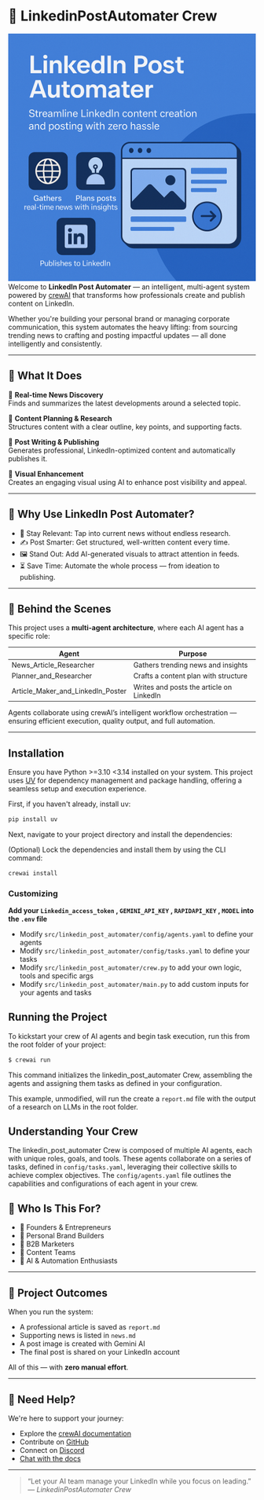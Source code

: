 # 💼 LinkedinPostAutomater Crew

![LinkedIn_Post_Automater.png](LinkedIn_Post_Automater.png)
Welcome to **LinkedIn Post Automater** — an intelligent, multi-agent system powered by [crewAI](https://crewai.com) that transforms how professionals create and publish content on LinkedIn.

Whether you're building your personal brand or managing corporate communication, this system automates the heavy lifting: from sourcing trending news to crafting and posting impactful updates — all done intelligently and consistently.

---

## 🚀 What It Does

🔹 **Real-time News Discovery**  
Finds and summarizes the latest developments around a selected topic.

🔹 **Content Planning & Research**  
Structures content with a clear outline, key points, and supporting facts.

🔹 **Post Writing & Publishing**  
Generates professional, LinkedIn-optimized content and automatically publishes it.

🔹 **Visual Enhancement**  
Creates an engaging visual using AI to enhance post visibility and appeal.

---

## 🌟 Why Use LinkedIn Post Automater?

- 🧠 Stay Relevant: Tap into current news without endless research.
- ✍️ Post Smarter: Get structured, well-written content every time.
- 🖼️ Stand Out: Add AI-generated visuals to attract attention in feeds.
- ⏳ Save Time: Automate the whole process — from ideation to publishing.

---

## 🤖 Behind the Scenes

This project uses a **multi-agent architecture**, where each AI agent has a specific role:

| Agent                          | Purpose                                 |
|-------------------------------|-----------------------------------------|
| News_Article_Researcher       | Gathers trending news and insights      |
| Planner_and_Researcher        | Crafts a content plan with structure     |
| Article_Maker_and_LinkedIn_Poster | Writes and posts the article on LinkedIn |

Agents collaborate using crewAI’s intelligent workflow orchestration — ensuring efficient execution, quality output, and full automation.

---
## Installation

Ensure you have Python >=3.10 <3.14 installed on your system. This project uses [UV](https://docs.astral.sh/uv/) for dependency management and package handling, offering a seamless setup and execution experience.

First, if you haven't already, install uv:

```bash
pip install uv
```

Next, navigate to your project directory and install the dependencies:

(Optional) Lock the dependencies and install them by using the CLI command:
```bash
crewai install
```
### Customizing

**Add your `Linkedin_access_token` , `GEMINI_API_KEY` , `RAPIDAPI_KEY` , `MODEL` into the `.env` file**

- Modify `src/linkedin_post_automater/config/agents.yaml` to define your agents
- Modify `src/linkedin_post_automater/config/tasks.yaml` to define your tasks
- Modify `src/linkedin_post_automater/crew.py` to add your own logic, tools and specific args
- Modify `src/linkedin_post_automater/main.py` to add custom inputs for your agents and tasks

## Running the Project

To kickstart your crew of AI agents and begin task execution, run this from the root folder of your project:

```bash
$ crewai run
```

This command initializes the linkedin_post_automater Crew, assembling the agents and assigning them tasks as defined in your configuration.

This example, unmodified, will run the create a `report.md` file with the output of a research on LLMs in the root folder.

## Understanding Your Crew

The linkedin_post_automater Crew is composed of multiple AI agents, each with unique roles, goals, and tools. These agents collaborate on a series of tasks, defined in `config/tasks.yaml`, leveraging their collective skills to achieve complex objectives. The `config/agents.yaml` file outlines the capabilities and configurations of each agent in your crew.


## 👥 Who Is This For?

- 🔹 Founders & Entrepreneurs  
- 🔹 Personal Brand Builders  
- 🔹 B2B Marketers  
- 🔹 Content Teams  
- 🔹 AI & Automation Enthusiasts

---

## 📌 Project Outcomes

When you run the system:
- A professional article is saved as `report.md`
- Supporting news is listed in `news.md`
- A post image is created with Gemini AI
- The final post is shared on your LinkedIn account

All of this — with **zero manual effort**.

---

## 💬 Need Help?

We're here to support your journey:

- Explore the [crewAI documentation](https://docs.crewai.com)  
- Contribute on [GitHub](https://github.com/joaomdmoura/crewai)  
- Connect on [Discord](https://discord.com/invite/X4JWnZnxPb)  
- [Chat with the docs](https://chatg.pt/DWjSBZn)

---

> “Let your AI team manage your LinkedIn while you focus on leading.”  
— *LinkedinPostAutomater Crew*

